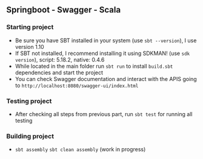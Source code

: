 ## Springboot - Swagger - Scala

### Starting project

- Be sure you have SBT installed in your system (use `sbt --version`), I use version 1.10
- If SBT not installed, I recommend installing it using SDKMAN! (use `sdk version`), script: 5.18.2, native: 0.4.6
- While located in the main folder run `sbt run` to install `build.sbt` dependencies and start the project
- You can check Swagger documentation and interact with the APIS going to `http://localhost:8080/swagger-ui/index.html`

### Testing project

- After checking all steps from previous part, run `sbt test` for running all testing


### Building project

- `sbt assembly` `sbt clean assembly` (work in progress)